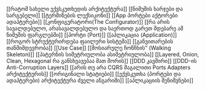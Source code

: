 [[რატომ სახელი ექვსკუთხედის  არქიტექტურა]]
[[ნიმუშის ხარჯები და სარგებელი]]
[[ტერმინების ლექსიკონი]]
[[App პორტები აქტორები ადაპტერები]]
[[კონფიგურატორი(The Configurator)]]
[[რა არის სავალდებულო, არასავალდებულო და საერთოდ გარეთ მდებარე ამ ნიმუშის ფარგლებში]]
[[პორტი (Port)]]
[[აპლიკაცია (Application)]]
[[როგორ სტრუქტურირდება ფაილური სისტემა]]
[[განვითარების თანმიმდევრობა]]
[[Use Case]]
[[მოსიარულე ჩონჩხის” (Walking Skeleton)]]
[[პატერნის სიმეტრიულობა ასიმეტრიულობა]]
[[Layered, Onion, Clean, Hexagonal რა განსხვავებაა მათ შორის]]
[[DDD კავშირი]] 
[[DDD-ის Anti-Corruption Layers]]
[[არის თუ არა CQRS მაგალითი Ports  Adapters არქიტექტურის]]
[[ორიგინალი სტატიები]]
[[ექვსკუთხა (პორტები და ადაპტერები) არქიტექტურა ძველი ანგარიში]]
[[აპლიკაციის შენიშვნები]]